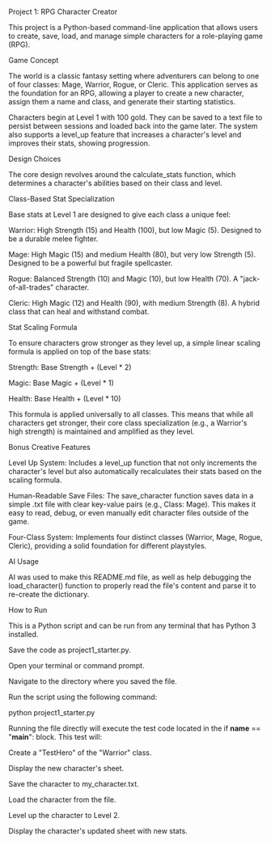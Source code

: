 Project 1: RPG Character Creator

This project is a Python-based command-line application that allows users to create, save, load, and manage simple characters for a role-playing game (RPG).

Game Concept

The world is a classic fantasy setting where adventurers can belong to one of four classes: Mage, Warrior, Rogue, or Cleric. This application serves as the foundation for an RPG, allowing a player to create a new character, assign them a name and class, and generate their starting statistics.

Characters begin at Level 1 with 100 gold. They can be saved to a text file to persist between sessions and loaded back into the game later. The system also supports a level_up feature that increases a character's level and improves their stats, showing progression.

Design Choices

The core design revolves around the calculate_stats function, which determines a character's abilities based on their class and level.

Class-Based Stat Specialization

Base stats at Level 1 are designed to give each class a unique feel:

Warrior: High Strength (15) and Health (100), but low Magic (5). Designed to be a durable melee fighter.

Mage: High Magic (15) and medium Health (80), but very low Strength (5). Designed to be a powerful but fragile spellcaster.

Rogue: Balanced Strength (10) and Magic (10), but low Health (70). A "jack-of-all-trades" character.

Cleric: High Magic (12) and Health (90), with medium Strength (8). A hybrid class that can heal and withstand combat.

Stat Scaling Formula

To ensure characters grow stronger as they level up, a simple linear scaling formula is applied on top of the base stats:

Strength: Base Strength + (Level * 2)

Magic: Base Magic + (Level * 1)

Health: Base Health + (Level * 10)

This formula is applied universally to all classes. This means that while all characters get stronger, their core class specialization (e.g., a Warrior's high strength) is maintained and amplified as they level.

Bonus Creative Features

Level Up System: Includes a level_up function that not only increments the character's level but also automatically recalculates their stats based on the scaling formula.

Human-Readable Save Files: The save_character function saves data in a simple .txt file with clear key-value pairs (e.g., Class: Mage). This makes it easy to read, debug, or even manually edit character files outside of the game.

Four-Class System: Implements four distinct classes (Warrior, Mage, Rogue, Cleric), providing a solid foundation for different playstyles.

AI Usage

AI was used to make this README.md file, as well as help debugging the load_character() function to properly read the file's content and parse it to re-create the dictionary.

How to Run

This is a Python script and can be run from any terminal that has Python 3 installed.

Save the code as project1_starter.py.

Open your terminal or command prompt.

Navigate to the directory where you saved the file.

Run the script using the following command:

python project1_starter.py


Running the file directly will execute the test code located in the if __name__ == "__main__": block. This test will:

Create a "TestHero" of the "Warrior" class.

Display the new character's sheet.

Save the character to my_character.txt.

Load the character from the file.

Level up the character to Level 2.

Display the character's updated sheet with new stats.